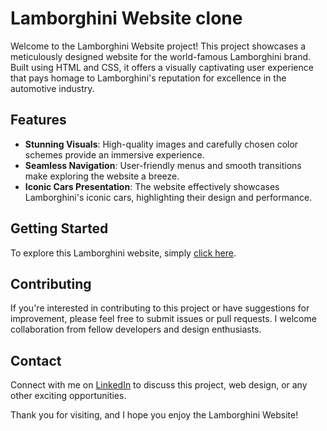 # Lamborghini Website clone

Welcome to the Lamborghini Website project! This project showcases a meticulously designed website for the world-famous Lamborghini brand. Built using HTML and CSS, it offers a visually captivating user experience that pays homage to Lamborghini's reputation for excellence in the automotive industry.

## Features

- **Stunning Visuals**: High-quality images and carefully chosen color schemes provide an immersive experience.
- **Seamless Navigation**: User-friendly menus and smooth transitions make exploring the website a breeze.
- **Iconic Cars Presentation**: The website effectively showcases Lamborghini's iconic cars, highlighting their design and performance.

## Getting Started

To explore this Lamborghini website, simply [click here](https://pullingalsoorath.github.io/Lamborghini/).

## Contributing

If you're interested in contributing to this project or have suggestions for improvement, please feel free to submit issues or pull requests. I welcome collaboration from fellow developers and design enthusiasts.

## Contact

Connect with me on [LinkedIn](https://www.linkedin.com/in/pullingal-soorath) to discuss this project, web design, or any other exciting opportunities.

Thank you for visiting, and I hope you enjoy the Lamborghini Website!
